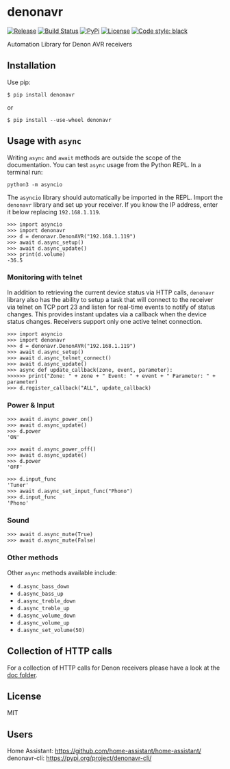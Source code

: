 # denonavr
[![Release](https://img.shields.io/github/v/release/ol-iver/denonavr?sort=semver)](https://github.com/ol-iver/denonavr/releases/latest)
[![Build Status](https://github.com/ol-iver/denonavr/actions/workflows/python-tests.yml/badge.svg)](https://github.com/ol-iver/denonavr/actions/workflows/python-tests.yml)
[![PyPi](https://img.shields.io/pypi/v/denonavr.svg)](https://pypi.org/project/denonavr)
[![License](https://img.shields.io/github/license/ol-iver/denonavr.svg)](LICENSE)
[![Code style: black](https://img.shields.io/badge/code%20style-black-000000.svg)](https://github.com/psf/black)

Automation Library for Denon AVR receivers

## Installation

Use pip:

```$ pip install denonavr```

or 

```$ pip install --use-wheel denonavr```
  
## Usage with `async`

Writing `async` and `await` methods are outside the scope of the documentation.  You can test `async` usage from the Python REPL.  In a terminal run:

`python3 -m asyncio`

The `asyncio` library should automatically be imported in the REPL.  Import the `denonavr` library and set up your receiver.  If you know the  IP address, enter it below replacing `192.168.1.119`.

```
>>> import asyncio
>>> import denonavr
>>> d = denonavr.DenonAVR("192.168.1.119")
>>> await d.async_setup()
>>> await d.async_update()
>>> print(d.volume)
-36.5
```

### Monitoring with telnet
In addition to retrieving the current device status via HTTP calls, `denonavr` library also has the ability to setup a task that will connect to the receiver via telnet on TCP port 23 and listen for real-time events to notify of status changes.
This provides instant updates via a callback when the device status changes. Receivers support only one active telnet connection.

```
>>> import asyncio
>>> import denonavr
>>> d = denonavr.DenonAVR("192.168.1.119")
>>> await d.async_setup()
>>> await d.async_telnet_connect()
>>> await d.async_update()
>>> async def update_callback(zone, event, parameter):
>>>>>> print("Zone: " + zone + " Event: " + event + " Parameter: " + parameter)
>>> d.register_callback("ALL", update_callback)
```

### Power & Input
```
>>> await d.async_power_on()
>>> await d.async_update()
>>> d.power
'ON'

>>> await d.async_power_off()
>>> await d.async_update()
>>> d.power
'OFF'

>>> d.input_func
'Tuner'
>>> await d.async_set_input_func("Phono")
>>> d.input_func
'Phono'
```
### Sound
```
>>> await d.async_mute(True)
>>> await d.async_mute(False)
```

### Other methods

Other `async` methods available include:

* `d.async_bass_down`
* `d.async_bass_up`
* `d.async_treble_down`
* `d.async_treble_up`
* `d.async_volume_down`
* `d.async_volume_up`
* `d.async_set_volume(50)`

## Collection of HTTP calls
For a collection of HTTP calls for Denon receivers please have a look at the [doc folder](doc/XML_data_dump.txt).

## License
MIT

## Users
Home Assistant: https://github.com/home-assistant/home-assistant/  
denonavr-cli: https://pypi.org/project/denonavr-cli/
